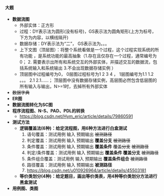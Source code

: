 #### 大题

- **数据流图**
  - 外部实体：正方形
  - 过程：DY表示法为圆形(没有标号)，GS表示法为圆角矩形(上方为标号，下方为内容，以横线隔开)
  - 数据存储：DY表示法为“二”，  GS表示法为。。。
  - 上下文图（顶层图）：将整个系统看做是一个过程，这个过程实现系统的所有功能 ，是系统功能的最高抽象（1.存在且仅存在一个过程，通常编号为0； 2. 需要表示出所有和系统交互的外部实体，并描述交互的数据流，包括系统输入和系统输出 3.不会出现数据存储实例 ）
  - 顶层图中过程编号为0， 0层图过程标号为1 2 3 4 ， 1层图编号为1.1 1.2 。。。 2.1 2.1......；  顶层图中没有数据存储实例，高层图必然包含低层图的所有输入与输出，N>=1时，去掉所有外部实体
- ~~数据字典~~
- **ER图**
- **数据流图转化为SC图**
- **程序流程图、N-S、PAD、PDL的转换**
  - https://blog.csdn.net/Hym_eric/article/details/79860591
- **测试方法**
  - **逻辑覆盖法(6种)：给定流程图，用6种方法进行白盒测试**
    1. 语句覆盖：测试用例	输入	预期输出	~~被测路径~~
    2. 判定覆盖：测试用例	输入	预期输出	**覆盖分支**        ~~被测路径~~
    3. 条件覆盖：测试用例	输入	预期输出	**覆盖条件**        ~~覆盖分支~~        ~~被测路径~~
    4. 判定/条件覆盖：测试用例	输入	预期输出	**覆盖条件        覆盖分支**        ~~被测路径~~
    5. 条件组合覆盖：测试用例	输入	预期输出	**覆盖条件组合**        ~~被测路径~~
    6. 路径覆盖：测试用例	输入	预期输出	**被测路径**
    7. https://blog.csdn.net/u010926964/article/details/45503181
  - **等价类划分(4种)：给定题目，画出等价类表，用4种等价类划分方法进行黑盒测试**
- **用例图、类图**